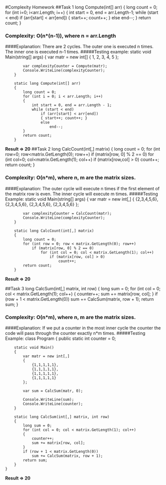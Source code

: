 #Complexity Homework
##Task 1
	long Compute(int[] arr)
	{
	    long count = 0;
	    for (int i=0; i<arr.Length; i++)
	    {
	        int start = 0, end = arr.Length-1;
	        while (start < end)
	            if (arr[start] < arr[end])
	                { start++; count++; }
	            else 
	                end--;
	    }
	    return count;
	}

### Complexity: О(n*(n-1)), where n = arr.Length
####Explanation: There are 2 cycles. The outer one is executed n times. The inner one is executed n-1 times.
#####Testing example:
		static void Main(string[] args)
        {
            var matr = new int[] { 1, 2, 3, 4, 5 };


            var complexityCounter = Compute(matr);
            Console.WriteLine(complexityCounter);
        }

        static long Compute(int[] arr)
        {
            long count = 0;
            for (int i = 0; i < arr.Length; i++)
            {
                int start = 0, end = arr.Length - 1;
                while (start < end)
                    if (arr[start] < arr[end])
                    { start++; count++; }
                    else
                        end--;
            }
            return count;
        }

**Result => 20**
##Task 2
	long CalcCount(int[,] matrix)
	{
	    long count = 0;
	    for (int row=0; row<matrix.GetLength(0); row++)
	        if (matrix[row, 0] % 2 == 0)
	            for (int col=0; col<matrix.GetLength(1); col++)
	                if (matrix[row,col] > 0)
	                    count++;
	    return count;
	}

### Complexity: О(n*m), where n, m are the matrix sizes.
####Explanation: The outer cycle will execute n times if the first element of the matrix row is even. The inner cycle will execute m times.
#####Testing Example:
		static void Main(string[] args)
        {
            var matr = new int[,]
            {
                {2,3,4,5,6},
                {2,3,4,5,6},
                {2,3,4,5,6},
                {2,3,4,5,6}
            };

            var complexityCounter = CalcCount(matr);
            Console.WriteLine(complexityCounter);
        }

        static long CalcCount(int[,] matrix)
        {
            long count = 0;
            for (int row = 0; row < matrix.GetLength(0); row++)
                if (matrix[row, 0] % 2 == 0)
                    for (int col = 0; col < matrix.GetLength(1); col++)
                        if (matrix[row, col] > 0)
                            count++;
            return count;
        }

**Result => 20**

##Task 3
		long CalcSum(int[,] matrix, int row)
        {
            long sum = 0;
            for (int col = 0; col < matrix.GetLength(1); col++)
            {
                counter++;
                sum += matrix[row, col];
            }
            if (row + 1 < matrix.GetLength(0))
                sum += CalcSum(matrix, row + 1);
            return sum;
        }

### Complexity: О(n*m), where n, m are the matrix sizes.
####Explanation: If we put a counter in the most inner cycle the counter the code will pass through the counter exactly n*m times.
#####Testing Example:
	class Program
    {
        public static int counter = 0;

        static void Main()
        {
            var matr = new int[,]
            {
                {1,1,1,1,1},
                {1,1,1,1,1},
                {1,1,1,1,1},
                {1,1,1,1,1}
            };

            var sum = CalcSum(matr, 0);

            Console.WriteLine(sum);
            Console.WriteLine(counter);
        }

        static long CalcSum(int[,] matrix, int row)
        {
            long sum = 0;
            for (int col = 0; col < matrix.GetLength(1); col++)
            {
                counter++;
                sum += matrix[row, col];
            }
            if (row + 1 < matrix.GetLength(0))
                sum += CalcSum(matrix, row + 1);
            return sum;
        }
    }

**Result => 20**